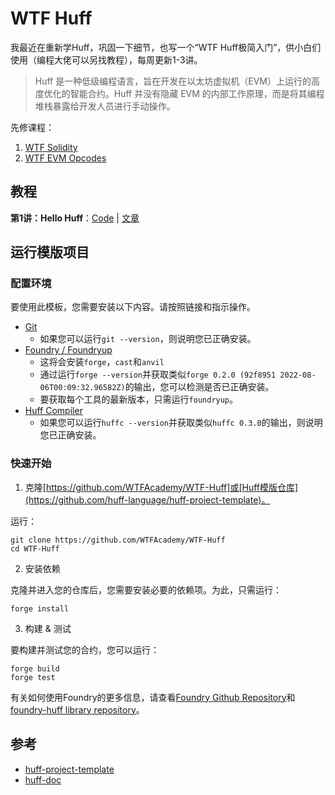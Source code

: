 # WTF Huff

我最近在重新学Huff，巩固一下细节，也写一个“WTF Huff极简入门”，供小白们使用（编程大佬可以另找教程），每周更新1-3讲。

> Huff 是一种低级编程语言，旨在开发在以太坊虚拟机（EVM）上运行的高度优化的智能合约。Huff 并没有隐藏 EVM 的内部工作原理，而是将其编程堆栈暴露给开发人员进行手动操作。

先修课程：
1. [WTF Solidity](https://github.com/AmazingAng/WTF-Solidity)
2. [WTF EVM Opcodes](https://github.com/WTFAcademy/WTF-EVM-Opcodes)

## 教程

**第1讲：Hello Huff**：[Code](https://github.com/WTFAcademy/WTF-Huff/blob/main/src/SimpleStore.huff) | [文章](https://github.com/WTFAcademy/WTF-Huff/blob/main/tutorials/01_HelloHuff/readme.md) 

## 运行模版项目

### 配置环境

要使用此模板，您需要安装以下内容。请按照链接和指示操作。

- [Git](https://git-scm.com/book/en/v2/Getting-Started-Installing-Git)  
    - 如果您可以运行`git --version`，则说明您已正确安装。
- [Foundry / Foundryup](https://github.com/gakonst/foundry)
    - 这将会安装`forge`，`cast`和`anvil`
    - 通过运行`forge --version`并获取类似`forge 0.2.0 (92f8951 2022-08-06T00:09:32.96582Z)`的输出，您可以检测是否已正确安装。
    - 要获取每个工具的最新版本，只需运行`foundryup`。
- [Huff Compiler](https://docs.huff.sh/get-started/installing/)
    - 如果您可以运行`huffc --version`并获取类似`huffc 0.3.0`的输出，则说明您已正确安装。

### 快速开始

1. 克隆[https://github.com/WTFAcademy/WTF-Huff]或[Huff模版仓库](https://github.com/huff-language/huff-project-template)。

运行：

```
git clone https://github.com/WTFAcademy/WTF-Huff
cd WTF-Huff
```

2. 安装依赖

克隆并进入您的仓库后，您需要安装必要的依赖项。为此，只需运行：

```shell
forge install
```

3. 构建 & 测试

要构建并测试您的合约，您可以运行：

```shell
forge build
forge test
```

有关如何使用Foundry的更多信息，请查看[Foundry Github Repository](https://github.com/foundry-rs/foundry/tree/master/forge)和[foundry-huff library repository](https://github.com/huff-language/foundry-huff)。

## 参考

- [huff-project-template](https://github.com/huff-language/huff-project-template)
- [huff-doc](https://docs.huff.sh/)